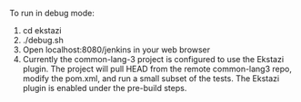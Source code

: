 To run in debug mode:
1. cd ekstazi
2. ./debug.sh
3. Open localhost:8080/jenkins in your web browser
4. Currently the common-lang-3 project is configured to use the Ekstazi plugin.  The project will pull HEAD from the remote common-lang3 repo, modify the pom.xml, and run a small subset of the tests.  The Ekstazi plugin is enabled under the pre-build steps.
